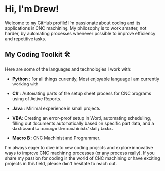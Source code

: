 # Hi, I'm Drew! 

Welcome to my GitHub profile! I’m passionate about coding and its applications in CNC machining. My philosophy is to work smarter, not harder, by automating processes whenever possible to improve efficiency and repetitive tasks.

## My Coding Toolkit 🛠

Here are some of the languages and technologies I work with:

- **Python** : For all things currently, Most enjoyable language I am currently working with

- **C#** : Automating parts of the setup sheet process for CNC programs using of Active Reports.
  
- **Java** : Minimal experience in small projects

- **VBA**: Creating an error-proof setup in Word, automating scheduling, filling out documents automatically based on specific part data, and a dashboard to manage the machinists' daily tasks.

- **Macro B** : CNC Machinist and Programmer.

I'm always eager to dive into new coding projects and explore innovative ways to improve CNC machining processes (or any process really). If you share my passion for coding in the world of CNC machining or have exciting projects in this field, please don't hesitate to reach out.
